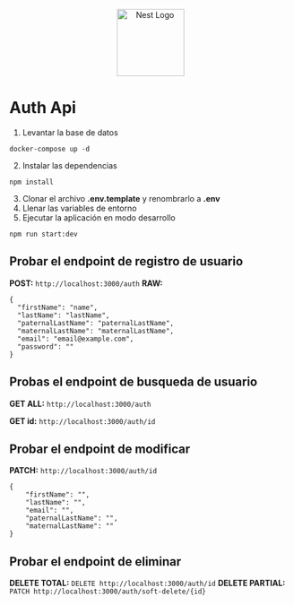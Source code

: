 <p align="center">
  <a href="http://nestjs.com/" target="blank"><img src="https://nestjs.com/img/logo-small.svg" width="120" alt="Nest Logo" /></a>
</p>

# Auth Api

1. Levantar la base de datos
```
docker-compose up -d
```
2. Instalar las dependencias
```
npm install
```
3. Clonar el archivo __.env.template__ y renombrarlo a __.env__
4. Llenar las variables de entorno
5. Ejecutar la aplicación en modo desarrollo
```
npm run start:dev
```

## Probar el endpoint de registro de usuario

**POST:** `http://localhost:3000/auth`
**RAW:**
```
{
  "firstName": "name",
  "lastName": "lastName",
  "paternalLastName": "paternalLastName",
  "maternalLastName": "maternalLastName",
  "email": "email@example.com",
  "password": ""
}
```

## Probas el endpoint de busqueda de usuario

**GET ALL:** `http://localhost:3000/auth`

**GET id:** `http://localhost:3000/auth/id`

## Probar el endpoint de modificar 
**PATCH:** `http://localhost:3000/auth/id`
```
{
    "firstName": "",
    "lastName": "",
    "email": "",
    "paternalLastName": "",
    "maternalLastName": ""
}
```

## Probar el endpoint de eliminar

**DELETE TOTAL:** `DELETE http://localhost:3000/auth/id`
**DELETE PARTIAL:** `PATCH http://localhost:3000/auth/soft-delete/{id}`